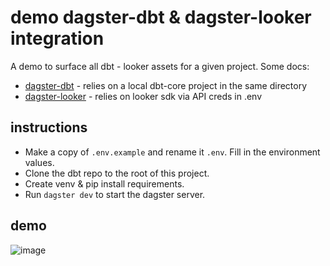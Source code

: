 # demo dagster-dbt & dagster-looker integration
A demo to surface all dbt - looker assets for a given project. Some docs:
- [dagster-dbt](https://docs.dagster.io/api/python-api/libraries/dagster-dbt) - relies on a local dbt-core project in the same directory
- [dagster-looker](https://docs.dagster.io/api/python-api/libraries/dagster-looker) - relies on looker sdk via API creds in .env

## instructions
- Make a copy of `.env.example` and rename it `.env`. Fill in the environment values.
- Clone the dbt repo to the root of this project.
- Create venv & pip install requirements.
- Run `dagster dev` to start the dagster server.


## demo
![image](https://github.com/user-attachments/assets/18d99255-bfff-4073-9a6e-cbb3c5f36248)
